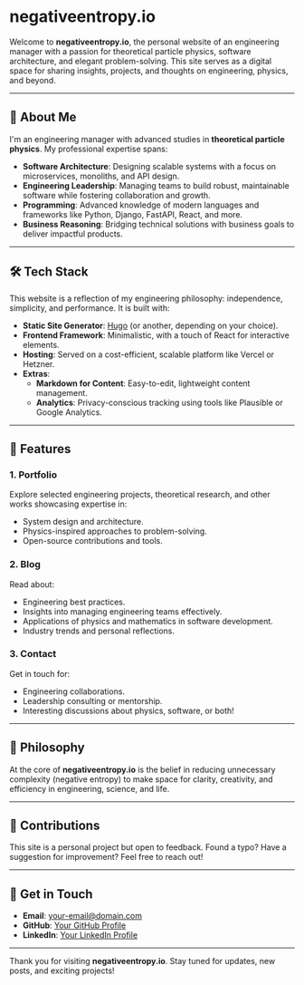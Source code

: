 # negativeentropy.io

Welcome to **negativeentropy.io**, the personal website of an engineering manager with a passion for theoretical particle physics, software architecture, and elegant problem-solving. This site serves as a digital space for sharing insights, projects, and thoughts on engineering, physics, and beyond.

---

## 🚀 About Me
I'm an engineering manager with advanced studies in **theoretical particle physics**. My professional expertise spans:
- **Software Architecture**: Designing scalable systems with a focus on microservices, monoliths, and API design.
- **Engineering Leadership**: Managing teams to build robust, maintainable software while fostering collaboration and growth.
- **Programming**: Advanced knowledge of modern languages and frameworks like Python, Django, FastAPI, React, and more.
- **Business Reasoning**: Bridging technical solutions with business goals to deliver impactful products.

---

## 🛠️ Tech Stack
This website is a reflection of my engineering philosophy: independence, simplicity, and performance. It is built with:
- **Static Site Generator**: [Hugo](https://gohugo.io) (or another, depending on your choice).
- **Frontend Framework**: Minimalistic, with a touch of React for interactive elements.
- **Hosting**: Served on a cost-efficient, scalable platform like Vercel or Hetzner.
- **Extras**:
  - **Markdown for Content**: Easy-to-edit, lightweight content management.
  - **Analytics**: Privacy-conscious tracking using tools like Plausible or Google Analytics.

---

## 📂 Features
### 1. **Portfolio**
Explore selected engineering projects, theoretical research, and other works showcasing expertise in:
- System design and architecture.
- Physics-inspired approaches to problem-solving.
- Open-source contributions and tools.

### 2. **Blog**
Read about:
- Engineering best practices.
- Insights into managing engineering teams effectively.
- Applications of physics and mathematics in software development.
- Industry trends and personal reflections.

### 3. **Contact**
Get in touch for:
- Engineering collaborations.
- Leadership consulting or mentorship.
- Interesting discussions about physics, software, or both!

---

## 🌟 Philosophy
At the core of **negativeentropy.io** is the belief in reducing unnecessary complexity (negative entropy) to make space for clarity, creativity, and efficiency in engineering, science, and life.

---

## 🤝 Contributions
This site is a personal project but open to feedback. Found a typo? Have a suggestion for improvement? Feel free to reach out!

---

## 📧 Get in Touch
- **Email**: [your-email@domain.com](mailto:your-email@domain.com)
- **GitHub**: [Your GitHub Profile](https://github.com/yourusername)
- **LinkedIn**: [Your LinkedIn Profile](https://linkedin.com/in/yourprofile)

---

Thank you for visiting **negativeentropy.io**. Stay tuned for updates, new posts, and exciting projects!
